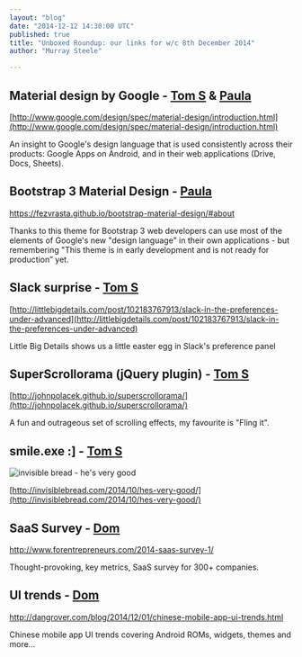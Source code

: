 ```yaml
---
layout: "blog"
date: "2014-12-12 14:30:00 UTC"
published: true
title: "Unboxed Roundup: our links for w/c 8th December 2014"
author: "Murray Steele"

---
```


## Material design by Google - [Tom S](http://www.unboxedconsulting.com/people/tom-sabin) & [Paula](http://www.unboxedconsulting.com/people/paula-stepinska)

[http://www.google.com/design/spec/material-design/introduction.html](http://www.google.com/design/spec/material-design/introduction.html)

An insight to Google's design language that is used consistently across their products: Google Apps on Android, and in their web applications (Drive, Docs, Sheets).

## Bootstrap 3 Material Design - [Paula](http://www.unboxedconsulting.com/people/paula-stepinska)

https://fezvrasta.github.io/bootstrap-material-design/#about

Thanks to this theme for Bootstrap 3 web developers can use most of the elements of Google's new "design language" in their own applications - but remembering "This theme is in early development and is not ready for production” yet.

## Slack surprise - [Tom S](http://www.unboxedconsulting.com/people/tom-sabin)

[http://littlebigdetails.com/post/102183767913/slack-in-the-preferences-under-advanced](http://littlebigdetails.com/post/102183767913/slack-in-the-preferences-under-advanced)

Little Big Details shows us a little easter egg in Slack's preference panel

## SuperScrollorama (jQuery plugin) - [Tom S](http://www.unboxedconsulting.com/people/tom-sabin)

[http://johnpolacek.github.io/superscrollorama/](http://johnpolacek.github.io/superscrollorama/)

A fun and outrageous set of scrolling effects, my favourite is "Fling it".

## smile.exe :] - [Tom S](http://www.unboxedconsulting.com/people/tom-sabin)

![invisible bread - he's very good](http://invisiblebread.com/comics/2014-10-02-hes-very-good.png)

[http://invisiblebread.com/2014/10/hes-very-good/](http://invisiblebread.com/2014/10/hes-very-good/)

## SaaS Survey - [Dom](http://www.unboxedconsulting.com/people/dominic-mason)

http://www.forentrepreneurs.com/2014-saas-survey-1/

Thought-provoking, key metrics, SaaS survey for 300+ companies.

## UI trends - [Dom](http://www.unboxedconsulting.com/people/dominic-mason)

http://dangrover.com/blog/2014/12/01/chinese-mobile-app-ui-trends.html

Chinese mobile app UI trends covering Android ROMs, widgets, themes and more…



